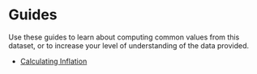 # Guides

Use these guides to learn about computing common values from this dataset, or to
increase your level of understanding of the data provided.

- [Calculating Inflation](./calculating-inflation.md)

